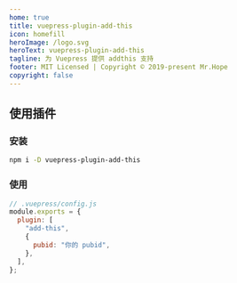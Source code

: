 ```yaml
---
home: true
title: vuepress-plugin-add-this
icon: homefill
heroImage: /logo.svg
heroText: vuepress-plugin-add-this
tagline: 为 Vuepress 提供 addthis 支持
footer: MIT Licensed | Copyright © 2019-present Mr.Hope
copyright: false
---
```


## 使用插件

### 安装

```bash
npm i -D vuepress-plugin-add-this
```

### 使用

```js
// .vuepress/config.js
module.exports = {
  plugin: [
    "add-this",
    {
      pubid: "你的 pubid",
    },
  ],
};
```
